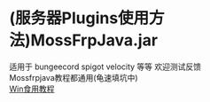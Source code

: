 # (服务器Plugins使用方法)MossFrpJava.jar
适用于 bungeecord spigot velocity 等等 欢迎测试反馈<br>
Mossfrpjava教程都通用(龟速填坑中)<br>
[Win食用教程](/client/MossFrpJava-win.md)